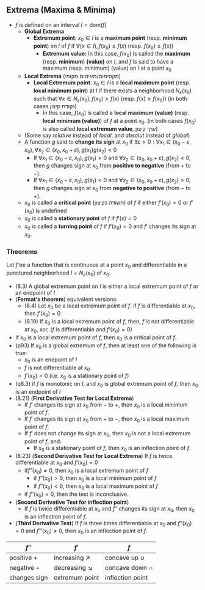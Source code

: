 ##  Extrema (Maxima & Minima)

- $f$ is defined on an interval $I=\text {dom} (f)$
	- **Global Extrema**
		- **Extremum point**: $x_{0}\in{I}$ is a **maximum point** (resp. **minimum point**) on $I$ of $f$ if $\displaystyle  \forall (x\in I),\,f(x_{0})\geq f(x)$ (resp. $f(x_{0})\leq f(x)$)
			- **Extremum value:**  In this case, $f(x_{0})$ is called the **maximum** (resp. **minimum**) **(value)** on $I$, and $f$ is said to have a maximum (resp. minimum) (value) on $I$ at a point $x_{0}$
	- **Local Extrema** (מקסימום/מינימום מקומי)
		- **Local Extremum point**: $x_{0}\in{I}$ is a **local maximum point** (resp. **local minimum point**) at $I$ if there exists a neighborhood $N_{\varepsilon}(x_{0})$ such that $\forall x \in N_{\varepsilon}(x_{0}),f(x_{0})\geq f(x)$ (resp. $f(x)\geq f(x_{0})$) (in both cases נקודת קיצון)
			- In this case, $f(x_{0})$ is called a **local maximum (value)** (resp. **local minimum (value)**) of $f$ at a point $x_{0}$. (in both cases $f(x_{0})$ is also called **local extremum value**, ערך קיצון)
	- (Some say *relative* instead of *local*, and *absolut* instead of *global*)
	- A function $g$ said to **change its sign** at $x_0$ if $\exists \varepsilon>0:\forall x_1\in (x_0-\varepsilon,x_0),\forall x_2\in (x_0,x_0+\varepsilon),g(x_1)g(x_2)<0$
		- If $\forall x_1\in (x_0-\varepsilon,x_0),g(x_1)>0$ and $\forall x_2\in (x_0,x_0+\varepsilon),g(x_2)<0$, then $g$ changes sign at $x_0$ from **positive to negative** (from $+$ to $-$).
		- If $\forall x_1\in (x_0-\varepsilon,x_0),g(x_1)<0$ and $\forall x_2\in (x_0,x_0+\varepsilon),g(x_2)>0$, then $g$ changes sign at $x_0$ from **negative to positive** (from $-$ to $+$).
	- $x_{0}$ is called a **critical point** (חשודה כקיצון) of $f$ if either $f'(x_{0})=0$ or $f'(x_{0})$ is undefined
	- $x_{0}$ is called a **stationary point** of $f$ if $f'(x)=0$
	- $x_0$ is called a **turning point** of $f$ if $f'(x_0)=0$ and $f'$ changes its sign at $x_0$. 

### Theorems

Let $f$ be a function that is continuous at a point $x_0$ and differentiable in a punctured neighborhood $I=N_{\varepsilon}(x_0)$ of $x_0$.

- (8.3) A global extremum point on $I$ is either a local extremum point of $f$ or an endpoint of $I$
- (**Fermat's theorem**) equivalent versions:
	- (8.4) Let $x_{0}$ be a local extremum point of $f$. if $f$ is differentiable at $x_{0}$, then $f'(x_{0})=0$
	- (8.19) If $x_{0}$ is a local extremum point of $f$, then, $f$ is not differentiable at $x_{0}$, xor, ($f$ is differentiable and $f'(x_{0})=0$)   
- If $x_0$ is a local extremum point of $f$, then $x_0$ is a critical point of $f$.
- (p93) If $x_{0}$ is a global extremum of $f$, then at least one of the following is true: 
	- $x_{0}$ is an endpoint of $I$ 
	- $f$ is not differentiable at $x_{0}$ 
	- $f'(x_{0})=0$ (i.e. $x_{0}$ is a stationary point of $f$) 
- (q8.3) if $f$ is monotonic on $I$, and $x_{0}$ is global extremum point of $f$, then $x_{0}$ is an endpoint of $I$
- (8.21) (**First Derivative Test for Local Extrema**) 
	- If $f'$ changes its sign at $x_0$ from $-$ to $+$, then $x_0$ is a local minimum point of $f$.
	- If $f'$ changes its sign at $x_0$ from $+$ to $-$, then $x_0$ is a local maximum point of $f$.
	- If $f'$ does not change its sign at $x_0$, then $x_0$ is not a local extremum point of $f$, and:
		- If $x_0$ is a stationary point of $f$, then $x_0$ is an inflection point of $f$.
- (8.23) (**Second Derivative Test for Local Extrema**) If $f$ is twice differentiable at $x_{0}$ and $f'(x_{0})=0$
	 - if$f''(x_{0})\neq 0$, then $x_{0}$ is a local extremum point of $f$
		- if $f''(x_{0})> 0$, then $x_{0}$ is a local minimum point of $f$
		- if $f''(x_{0})< 0$, then $x_{0}$ is a local maximum point of $f$
	- if $f''(x_{0})=0$, then the test is inconclusive.
- (**Second Derivative Test for inflection point**)
	- If $f$ is twice differentiable at $x_{0}$ and $f''$ changes its sign at $x_{0}$, then $x_{0}$ is an inflection point of $f$.
- (**Third Derivative Test**) If $f$ is three times differentiable at $x_{0}$ and $f''(x_{0})=0$ and $f'''(x_{0})\neq0$, then $x_{0}$ is an inflection point of $f$.


| $f''$        | $f'$                  | $f$                 |
| ------------ | --------------------- | ------------------- |
| positive $+$ | increasing $\nearrow$ | concave up $\cup$   |
| negative $-$ | decreasing $\searrow$ | concave down $\cap$ |
| changes sign | extremum point        | inflection point    |




